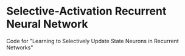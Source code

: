 # Selective-Activation Recurrent Neural Network
Code for "Learning to Selectively Update State Neurons in Recurrent Networks"
